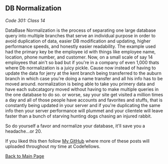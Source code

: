 ## DB Normalization

*Code 301: Class 14*

DataBase Normalization is the process of separating one large database query into multiple branches that serve an individual purpose in order to avoid duplication of data, easier DB modification and updating, higher performance speeds, and honestly easier readability. The example used had the primary key be the employee id with things like  employee name, location, phone number, and customer. Now, on a small scale of say 14 employees that ain't so bad but if you're in a company of even 1,000 thats where Db normalization is a juicy pickle. Cause now instead of having to update the data for jerry at the kent branch being transferred to the auburn branch in which case you're doing a name transfer and all his info has to be moved around. normalization is being able to take you primery data and have each subcatagory moved without having to make multiple queries in the one database to do so. or worse, say your site get visited a million times a day and all of those people have accounts and favorites and stuffs, that is constantly being updated in your server and if you're duplicating the same info then your server performance will plummet and your clientele will leave faster than a bunch of starving hunting dogs chasing an injured rabbit.

So do yourself a favor and normalize your database, it'll save you a headache...or 20.

If you liked this then follow [My GitHub](https://github.com/John-Ram) where more of these posts will uploaded throughout my time at Codefellows.

[Back to Main Page](https://john-ram.github.io/reading-notes.md/)